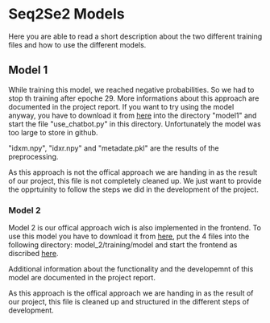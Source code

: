 # Seq2Se2 Models
Here you are able to read a short description about the two different training files and how to use the different models.

## Model 1
While training this model, we reached negative probabilities. So we had to stop th training after epoche 29. More informations about this approach are documented in the project report.
If you want to try using the model anyway, you have to download it from [here](https://drive.google.com/file/d/1-Wye2qLMIkrWpGFL0dcdSIaJVQuqD5T2/view?usp=sharing) into the directory "model1" and start the file "use_chatbot.py" in this directory. Unfortunately the model was too large to store in github.

"idxm.npy", "idxr.npy" and "metadate.pkl" are the results of the preprocessing.

As this approach is not the offical approach we are handing in as the result of our project, this file is not completely cleaned up. We just want to provide the opprtuinity to follow the steps we did in the development of the project.

### Model 2
Model 2 is our offical approach wich is also implemented in the frontend. To use this model you have to download it from [here](https://drive.google.com/drive/folders/1qkqUJqsTw3lYPvoIKi1xJLhdjgPWzu9b?usp=sharing), put the 4 files into the following directory: model_2/training/model and start the frontend as discribed [here](https://github.com/SimonScapan/AuntElisa).

Additional information about the functionality and the developemnt of this model are documented in the project report.

As this approach is the offical approach we are handing in as the result of our project, this file is cleaned up and structured in the different steps of development.


